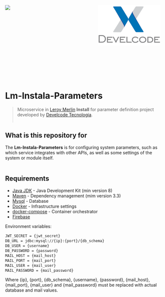 <img width=40% align="left" src="https://github.com/leroy-merlin-br/jobs/blob/master/logo.png">
<img width=40% align="right" src="https://github.com/elton-develcode/images/blob/master/logos/develcode2.png">
</br></br></br></br></br></br></br></br></br></br></br></br></br></br>

# Lm-Instala-Parameters

> Microservice in [Leroy Merlin](https://www.leroymerlin.com.br/) **Install** for parameter definition project developed by [Develcode Tecnologia](https://www.develcode.com.br/).
</br></br>

## What is this repository for
The **Lm-Instala-Parameters** is for configuring system parameters, such as which service integrates with other APIs, as well as some settings of the system or module itself.
</br></br>

## Requirements
- [Java JDK](https://www.oracle.com/technetwork/pt/java/javase/overview/index.html) - Java Development Kit (min version 8)
- [Maven](https://maven.apache.org/) - Dependency management (mim version 3.3)
- [Mysql](https://www.mysql.com/) - Database
- [Docker](https://www.docker.com/) - Infrastructure settings
- [docker-compose](https://www.docker.com/) - Container orchestrator
- [Firebase](DEVELOPERS.md)

Environment variables:

    JWT_SECRET = {jwt_secret}
	DB_URL = jdbc:mysql://{ip}:{port}/{db_schema} 
	DB_USER = {username}
	DB_PASSWORD = {password}
	MAIL_HOST = {mail_host}
	MAIL_PORT = {mail_port}
	MAIL_USER = {mail_user}
	MAIL_PASSWORD = {mail_password}

Where {ip}, {port}, {db_schema}, {username}, {password}, {mail_host}, {mail_port}, {mail_user} and
{mail_password} must be replaced with actual database and mail values.
